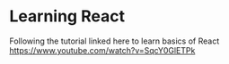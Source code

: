 # Learning React
Following the tutorial linked here to learn basics of React
https://www.youtube.com/watch?v=SqcY0GlETPk
